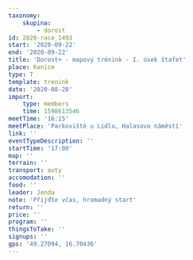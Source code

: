 ```yaml
---
taxonomy:
    skupina:
        - dorost
id: 2020-race_1493
start: '2020-09-22'
end: '2020-09-22'
title: 'Dorost+ - mapový trénink - I. úsek štafet'
place: Kanice
type: T
template: trenink
date: '2020-08-28'
import:
    type: members
    time: 1598613546
meetTime: '16:15'
meetPlace: 'Parkoviště u Lidlu, Halasovo náměstí'
link: ''
eventTypeDescription: ''
startTime: '17:00'
map: ''
terrain: ''
transport: auty
accomodation: ''
food: ''
leader: Jenda
note: 'Přijďte včas, hromadný start'
return: ''
price: ''
program: ''
thingsToTake: ''
signups: ''
gps: '49.27094, 16.70436'
---
```



